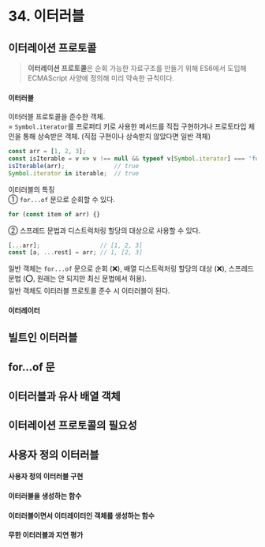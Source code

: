 # 34. 이터러블
## 이터레이션 프로토콜
> **이터레이션 프로토콜**은 순회 가능한 자료구조를 만들기 위해 ES6에서 도입해 ECMAScript 사양에 정의해 미리 약속한 규칙이다.            
           
#### 이터러블
이터러블 프로토콜을 준수한 객체.           
= `Symbol.iterator`를 프로퍼티 키로 사용한 메서드를 직접 구현하거나 프로토타입 체인을 통해 상속받은 객체. (직접 구현이나 상속받지 않았다면 일반 객체)           
```js
const arr = [1, 2, 3];
const isIterable = v => v !== null && typeof v[Symbol.iterator] === 'function';
isIterable(arr);              // true
Symbol.iterator in iterable;  // true
```
           
이터러블의 특징           
① `for...of` 문으로 순회할 수 있다.           
```js
for (const item of arr) {}
```
② 스프레드 문법과 디스트럭처링 할당의 대상으로 사용할 수 있다.           
```js
[...arr];                 // [1, 2, 3]
const [a, ...rest] = arr; // 1, [2, 3]
```
일반 객체는 `for...of` 문으로 순회 (❌), 배열 디스트럭처링 할당의 대상 (❌), 스프레드 문법 (⭕, 원래는 안 되지만 최신 문법에서 허용).           
일반 객체도 이터러블 프로토콜 준수 시 이터러블이 된다.           
           
           
#### 이터레이터

## 빌트인 이터러블

## for...of 문

## 이터러블과 유사 배열 객체

## 이터레이션 프로토콜의 필요성

## 사용자 정의 이터러블
#### 사용자 정의 이터러블 구현

#### 이터러블을 생성하는 함수

#### 이터러블이면서 이터레이터인 객체를 생성하는 함수

#### 무한 이터러블과 지연 평가
